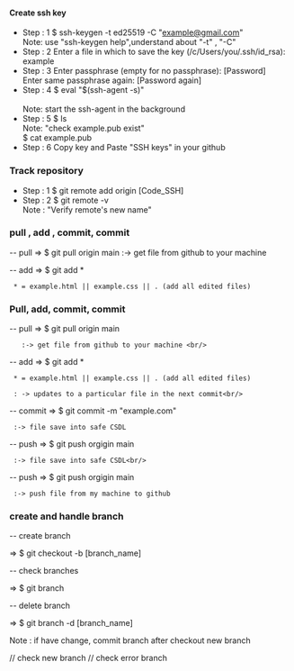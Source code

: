 
 #### Create ssh key
 
 - Step : 1 
   $ ssh-keygen -t ed25519 -C "example@gmail.com" <br/>
      Note: use "ssh-keygen help",understand about "-t" , "-C"
 - Step : 2 
  Enter a file in which to save the key (/c/Users/you/.ssh/id_rsa): example
 - Step : 3
   Enter passphrase (empty for no passphrase): [Password] <br/>
   Enter same passphrase again: [Password again]
 - Step : 4
   $ eval "$(ssh-agent -s)"<br/>  
      Note: start the ssh-agent in the background
 - Step : 5
   $ ls <br/>
     Note: "check example.pub exist"<br/>
   $ cat example.pub
 - Step : 6
   Copy key and Paste "SSH keys" in your github 

### Track repository
- Step : 1
  $ git remote add origin [Code_SSH]
- Step : 2
  $ git remote -v<br/>
  Note : "Verify remote's new name"

### pull , add ,  commit, commit
-- pull => $ git pull origin main  :-> get file from github to your machine

-- add  => $ git add *

     * = example.html || example.css || . (add all edited files)

### Pull, add,  commit, commit
-- pull => $ git pull origin main 

       :-> get file from github to your machine <br/>
-- add  => $ git add * 

     * = example.html || example.css || . (add all edited files)
     
     : -> updates to a particular file in the next commit<br/>
-- commit => $ git commit -m "example.com"

     :-> file save into safe CSDL
-- push => $ git push orgigin main

     :-> file save into safe CSDL<br/>
-- push => $ git push orgigin main

     :-> push file from my machine to github

### create and handle branch

-- create branch 

 => $ git checkout -b [branch_name]

-- check branches

 => $ git branch

-- delete branch

=> $ git branch -d [branch_name]

Note : if have change, commit branch after checkout new branch

// check new branch
// check error branch